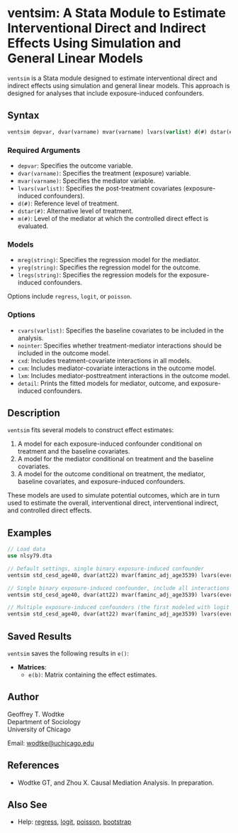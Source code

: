 # ventsim: A Stata Module to Estimate Interventional Direct and Indirect Effects Using Simulation and General Linear Models

`ventsim` is a Stata module designed to estimate interventional direct and indirect effects using simulation and general linear models. This approach is designed for analyses that include exposure-induced confounders.

## Syntax

```stata
ventsim depvar, dvar(varname) mvar(varname) lvars(varlist) d(#) dstar(#) m(#) mreg(string) yreg(string) lregs(string) nsim(integer) [options]
```

### Required Arguments

- `depvar`: Specifies the outcome variable.
- `dvar(varname)`: Specifies the treatment (exposure) variable.
- `mvar(varname)`: Specifies the mediator variable.
- `lvars(varlist)`: Specifies the post-treatment covariates (exposure-induced confounders).
- `d(#)`: Reference level of treatment.
- `dstar(#)`: Alternative level of treatment.
- `m(#)`: Level of the mediator at which the controlled direct effect is evaluated.

### Models

- `mreg(string)`: Specifies the regression model for the mediator. 
- `yreg(string)`: Specifies the regression model for the outcome.
- `lregs(string)`: Specifies the regression models for the exposure-induced confounders.

Options include `regress`, `logit`, or `poisson`.

### Options

- `cvars(varlist)`: Specifies the baseline covariates to be included in the analysis.
- `nointer`: Specifies whether treatment-mediator interactions should be included in the outcome model.
- `cxd`: Includes treatment-covariate interactions in all models.
- `cxm`: Includes mediator-covariate interactions in the outcome model.
- `lxm`: Includes mediator-posttreatment interactions in the outcome model.
- `detail`: Prints the fitted models for mediator, outcome, and exposure-induced confounders.

## Description

`ventsim` fits several models to construct effect estimates:
1. A model for each exposure-induced confounder conditional on treatment and the baseline covariates.
2. A model for the mediator conditional on treatment and the baseline covariates.
3. A model for the outcome conditional on treatment, the mediator, baseline covariates, and exposure-induced confounders.

These models are used to simulate potential outcomes, which are in turn used to estimate the overall, interventional direct, interventional indirect, and controlled direct effects.

## Examples

```stata
// Load data
use nlsy79.dta

// Default settings, single binary exposure-induced confounder
ventsim std_cesd_age40, dvar(att22) mvar(faminc_adj_age3539) lvars(ever_unemp_age3539) cvars(female black hispan paredu parprof parinc_prank famsize afqt3) d(1) dstar(0) m(10.5) mreg(regress) yreg(regress) lregs(logit)

// Single binary exposure-induced confounder, include all interactions
ventsim std_cesd_age40, dvar(att22) mvar(faminc_adj_age3539) lvars(ever_unemp_age3539) cvars(female black hispan paredu parprof parinc_prank famsize afqt3) d(1) dstar(0) m(10.5) mreg(regress) yreg(regress) lregs(logit) cxd cxm lxm

// Multiple exposure-induced confounders (the first modeled with logit and second with regress)
ventsim std_cesd_age40, dvar(att22) mvar(faminc_adj_age3539) lvars(ever_unemp_age3539 cesd_92) cvar(female black hispan paredu parprof parinc_prank famsize afqt3) d(1) dstar(0) m(10.5) mreg(regress) yreg(regress) lregs(logit regress)
```

## Saved Results

`ventsim` saves the following results in `e()`:

- **Matrices**:
  - `e(b)`: Matrix containing the effect estimates.

## Author

Geoffrey T. Wodtke  
Department of Sociology  
University of Chicago

Email: [wodtke@uchicago.edu](mailto:wodtke@uchicago.edu)

## References

- Wodtke GT, and Zhou X. Causal Mediation Analysis. In preparation.

## Also See

- Help: [regress](#), [logit](#), [poisson](#), [bootstrap](#)

